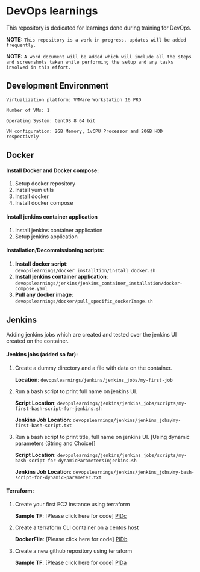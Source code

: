 # **DevOps learnings**

This repository is dedicated for learnings done during training for DevOps.

**NOTE:** `This repository is a work in progress, updates will be added frequently.`

**NOTE:** `A word document will be added which will include all the steps and screenshots taken while performing the setup and any tasks involved in this effort.`
## **Development Environment**

`Virtualization platform: VMWare Workstation 16 PRO`

`Number of VMs: 1`

`Operating System: CentOS 8 64 bit`

`VM configuration: 2GB Memory, 1vCPU Processor and 20GB HDD respectively`

## **Docker**

#### Install Docker and Docker compose:
1. Setup docker repository 
2. Install yum utils
3. Install docker
4. Install docker compose

#### Install jenkins container application
1. Install jenkins container application
2. Setup jenkins application 

#### Installation/Decommissioning scripts:
1. **Install docker script**: `devopslearnings/docker_installtion/install_docker.sh`
2. **Install jenkins container application**: `devopslearnings/jenkins/jenkins_container_installation/docker-compose.yaml`
3. **Pull any docker image**: `devopslearnings/docker/pull_specific_dockerImage.sh`

## **Jenkins**
Adding jenkins jobs which are created and tested over the jenkins UI created on the container.

   
#### Jenkins jobs (added so far):

1. Create a dummy directory and a file with data on the container.

    **Location**: `devopslearnings/jenkins/jenkins_jobs/my-first-job`
2. Run a bash script to print full name on jenkins UI.
    
   **Script Location**: `devopslearnings/jenkins/jenkins_jobs/scripts/my-first-bash-script-for-jenkins.sh`
    
   **Jenkins Job Location**: `devopslearnings/jenkins/jenkins_jobs/my-first-bash-script.txt`
   
3. Run a bash script to print title, full name on jenkins UI. [Using dynamic parameters (String and Choice)]

   **Script Location**: `devopslearnings/jenkins/jenkins_jobs/scripts/my-bash-script-for-dynamicParametersInjenkins.sh`
   
   **Jenkins Job Location**: `devopslearnings/jenkins/jenkins_jobs/my-bash-script-for-dynamic-parameter.txt`

#### Terraform:

1. Create your first EC2 instance using terraform

   **Sample TF**: [Please click here for code] [PlDc]
2. Create a terraform CLI container on a centos host
   
   **DockerFile**: [Please click here for code] [PlDb]
3. Create a new github repository using terraform

   **Sample TF**: [Please click here for code] [PlDa]

[Plda]: <https://github.com/chhabrakaran7/devopslearnings/blob/main/terraform/providers/github/github.tf>
[Pldb]: <https://github.com/chhabrakaran7/devopslearnings/blob/main/terraform/container/Dockerfile>
[Pldc]: <https://github.com/chhabrakaran7/devopslearnings/blob/main/terraform/providers/aws/first-ec2.tf>